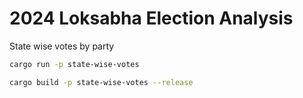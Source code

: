 # 2024 Loksabha Election Analysis

State wise votes by party

```bash
cargo run -p state-wise-votes 
```

```bash
cargo build -p state-wise-votes --release
```
